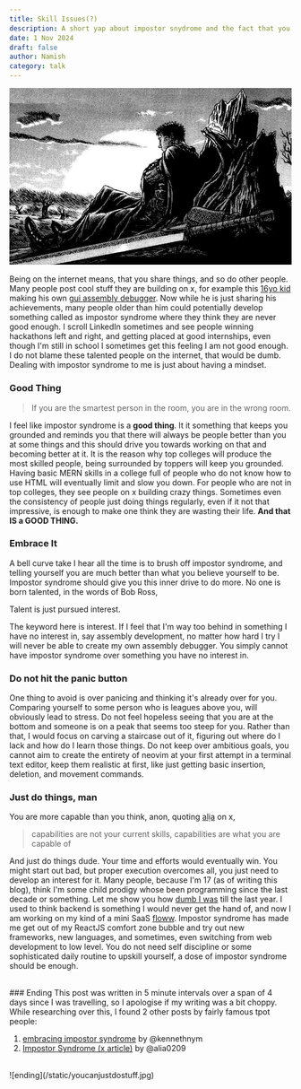 ```yaml
---
title: Skill Issues(?) 
description: A short yap about impostor snydrome and the fact that you are probably not as dumb as you think. 
date: 1 Nov 2024
draft: false
author: Namish 
category: talk
---
```


![peace](/static/peace.jpg)

Being on the internet means, that you share things, and so do other people. Many people post cool stuff they are building on x, for example this [16yo kid](https://x.com/rcx86) making his own [gui assembly debugger](https://github.com/ZathuraDbg). Now while he is just sharing his achievements, many people older than him could potentially develop something called as impostor syndrome where they think they are never good enough. I scroll LinkedIn sometimes and see people winning hackathons left and right, and getting placed at good internships, even though I'm still in school I sometimes get this feeling I am not good enough. I do not blame these talented people on the internet, that would be dumb. Dealing with impostor syndrome to me is just about having a mindset.
<br/>
### Good Thing

> If you are the smartest person in the room, you are in the wrong room.

I feel like impostor syndrome is a **good thing**. It it something that keeps you grounded and reminds you that there will always be people better than you at some things and this should drive you towards working on that and becoming better at it. It is the reason why top colleges will produce the most skilled people, being surrounded by toppers will keep you grounded. Having basic MERN skills in a college full of people who do not know how to use HTML will eventually limit and slow you down. For people who are not in top colleges, they see people on x building crazy things. Sometimes even the consistency of people just doing things regularly, even if it not that impressive, is enough to make one think they are wasting their life. **And that IS a GOOD THING.**
<br/>
### Embrace It 
A bell curve take I hear all the time is to brush off impostor syndrome, and telling yourself you are much better than what you believe yourself to be.
Impostor syndrome should give you this inner drive to do more. No one is born talented, in the words of Bob Ross,  

<div class="p-4 font-mono border-l-2 border-primary bg-mbg my-6">Talent is just pursued interest.</div>

The keyword here is interest. If I feel that I'm way too behind in something I have no interest in, say assembly development, no matter how hard I try I will never be able to create my own assembly debugger. You simply cannot have impostor syndrome over something you have no interest in. 
<br/>
### Do not hit the panic button
One thing to avoid is over panicing and thinking it's already over for you. Comparing yourself to some person who is leagues above you, will obviously lead to stress. Do not feel hopeless seeing that you are at the bottom and someone is on a peak that seems too steep for you. Rather than that, I would focus on carving a staircase out of it, figuring out where do I lack and how do I learn those things. Do not keep over ambitious goals, you cannot aim to create the entirety of neovim at your first attempt in a terminal text editor, keep them realistic at first, like just getting basic insertion, deletion, and movement commands. 
<br/>
### Just do things, man
You are more capable than you think, anon, quoting [alịa](https://x.com/alia0209) on x,

> capabilities are not your current skills, capabilities are what you are capable of

And just do things dude. Your time and efforts would eventually win. You might start out bad, but proper execution overcomes all, you just need to develop an interest for it. Many people, because I'm 17 (as of writing this blog), think I'm some child prodigy whose been programming since the last decade or something. Let me show you how [dumb I was](/blog/how-to-not-make-quiz) till the last year. I used to think backend  is something I would never get the hand of, and now I am working on my kind of a mini SaaS [floww](https://git.new/floww). Impostor syndrome has made me get out of my ReactJS comfort zone bubble and try out new frameworks, new languages, and sometimes, even switching from web development to low level. You do not need self discipline or some sophisticated daily routine to upskill yourself, a dose of impostor syndrome should be enough.

<br/>
### Ending
This post was written in 5 minute intervals over a span of 4 days since I was travelling, so I apologise if my writing was a bit choppy. While researching over this, I found 2 other posts by fairly famous tpot people:

1. [embracing impostor syndrome](https://kennethnym.com/blog/embracing-impostor-syndrome/)  by @kennethnym
2. [Impostor Syndrome (x article)](https://x.com/alia0209/status/1845707732608835903) by @alia0209
<br/>
![ending](/static/youcanjustdostuff.jpg)
